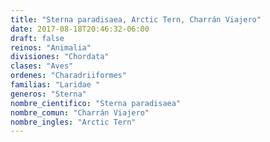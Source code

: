 ```yaml
---
title: "Sterna paradisaea, Arctic Tern, Charrán Viajero"
date: 2017-08-18T20:46:32-06:00
draft: false
reinos: "Animalia"
divisiones: "Chordata"
clases: "Aves"
ordenes: "Charadriiformes"
familias: "Laridae "
generos: "Sterna"
nombre_cientifico: "Sterna paradisaea"
nombre_comun: "Charrán Viajero"
nombre_ingles: "Arctic Tern"
---
```

